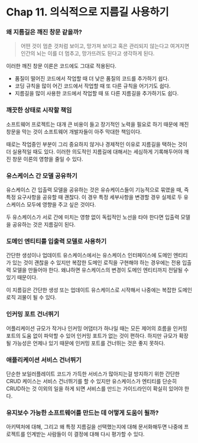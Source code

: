 # Chap 11. 의식적으로 지름길 사용하기



### 왜 지름길은 깨진 창문 같을까?

> 어떤 것이 멈춘 것처럼 보이고, 망가져 보이고 혹은 관리되지 않는다고 여겨지면 인간의 뇌는 이를 더 멈추고, 망가뜨려도 된다고 생각하게 된다.

이러한 깨진 창문 이론은 코드에도 그대로 적용된다.

* 품질이 떨어진 코드에서 작업할 때 더 낮은 품질의 코드를 추가하기 쉽다.
* 코딩 규칙을 많이 어긴 코드에서 작업할 때 또 다른 규칙을 어기기도 쉽다.
* 지름길을 많이 사용한 코드에서 작업할 때 또 다른 지름길을 추가하기도 쉽다.



### 깨끗한 상태로 시작할 책임

소프트웨어 프로젝트는 대개 큰 비용이 들고 장기적인 노력을 필요로 하기 때문에 깨진 창문을 막는 것이 소프트웨어 개발자들이 아주 막대한 책임이다.

때로는 작업중인 부분이 그리 중요하지 않거나 경제적인 이유로 지름길을 택하는 것이 더 실용적일 때도 있다. 이러한 의도적인 지름길에 대해서는 세심하게 기록해두어야 깨진 창문 이론의 영향을 줄일 수 있다.



### 유스케이스 간 모델 공유하기

유스케이스 간 입출력 모델을 공유하는 것은 유슈케이스들이 기능적으로 묶였을 때, 즉 특정 요구사항을 공유할 때 괜찮다. 이 경우 특정 세부사항을 변경할 경우 실제로 두 유스케이스 모두에 영향을 주고 싶은 것이다.

두 유스케이스가 서로 간에 미치는 영향 없이 독립적인 노선을 타야 한다면 입출력 모델을 공유하는 것은 지름길이 된다.



### 도메인 엔티티를 입출력 모델로 사용하기

간단한 생성이나 업데이트 유스케이스에서는 유스케이스 인터페이스에 도메인 엔티티가 있는 것이 괜찮을 수 있지만 복잡한 도메인 로직을 구현해야 하는 경우에는 전용 입출력 모델을 만들어야 한다. 왜냐하면 유스케이스의 변경이 도메인 엔티티까지 전달될 수 있기 때문이다.

이 지름길은 간단한 생성 또는 업데이트 유스케이스로 시작해서 나중에는 복잡한 도메인 로직 괴물이 될 수 있다.



### 인커밍 포트 건너뛰기

어플리케이션 규모가 작거나 인커밍 어댑터가 하나일 때는 모든 제어의 흐름을 인커밍 포트의 도움 없이 파악할 수 있어 인커밍 포트가 없는 것이 편하다. 하지만 규모가 확장될 가능성은 언제나 있기 때문에 인커밍 포트를 건너뛰는 것은 좋지 못하다.



### 애플리케이션 서비스 건너뛰기

단순한 보일러플레이트 코드가 가득한 서비스가 많아지는걸 방지하기 위한 간단한 CRUD 케이스는 서비스 건너뛰기를 할 수 있지만 유스케이스가 엔티티를 단순히 CRUD하는 것 이외의 일을 하게 되면 서비스를 만드는 가이드라인이 확실히 있어야 한다.



### 유지보수 가능한 소프트웨어를 만드는 데 어떻게 도움이 될까?

아키텍처에 대해, 그리고 왜 특정 지름길을 선택했는지에 대해 문서화해두면 나중에 프로젝트를 인계받는 사람들이 이 결정에 대해 다시 평가할 수 있다.

